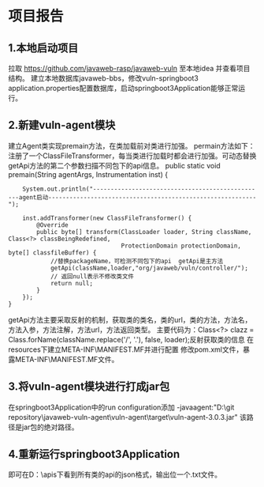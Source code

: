 # 项目报告

## 1.本地启动项目

拉取 https://github.com/javaweb-rasp/javaweb-vuln 至本地idea 并查看项目结构。
建立本地数据库javaweb-bbs，修改vuln-springboot3 application.properties配置数据库，启动springboot3Application能够正常运行。

## 2.新建vuln-agent模块

建立Agent类实现premain方法，在类加载前对类进行加强。
permain方法如下：注册了一个ClassFileTransformer，每当类进行加载时都会进行加强。可动态替换getApi方法的第二个参数扫描不同包下的api信息。
public static void premain(String agentArgs, Instrumentation inst) {

        System.out.println("-------------------------------------------------agent启动-----------------------------------------------------------");

        inst.addTransformer(new ClassFileTransformer() {
            @Override
            public byte[] transform(ClassLoader loader, String className, Class<?> classBeingRedefined,
                                    ProtectionDomain protectionDomain, byte[] classfileBuffer) {
                //替换packageName，可检测不同包下的api  getApi是主方法
                getApi(className,loader,"org/javaweb/vuln/controller/");
                // 返回null表示不修改类文件
                return null;
            }
        });
    }
getApi方法主要采取反射的机制，获取类的类名，类的url，类的方法，方法名，方法入参，方法注解，方法url，方法返回类型。
主要代码为：Class<?> clazz = Class.forName(className.replace('/', '.'), false, loader);反射获取类的信息
在resources下建立META-INF\MANIFEST.MF并进行配置
修改pom.xml文件，暴露META-INF\MANIFEST.MF文件。

## 3.将vuln-agent模块进行打成jar包

在springboot3Application中的run configuration添加 -javaagent:"D:\git repository\javaweb-vuln-agent\vuln-agent\target\vuln-agent-3.0.3.jar" 该路径是jar包的绝对路径。

## 4.重新运行springboot3Application

即可在D：\\apis下看到所有类的api的json格式，输出位一个.txt文件。